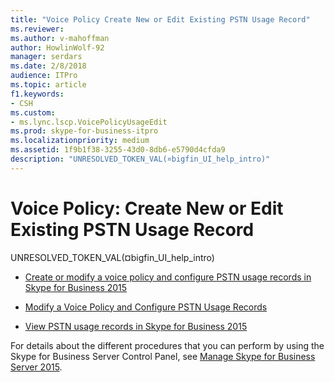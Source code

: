 ```yaml
---
title: "Voice Policy Create New or Edit Existing PSTN Usage Record"
ms.reviewer: 
ms.author: v-mahoffman
author: HowlinWolf-92
manager: serdars
ms.date: 2/8/2018
audience: ITPro
ms.topic: article
f1.keywords:
- CSH
ms.custom:
- ms.lync.lscp.VoicePolicyUsageEdit
ms.prod: skype-for-business-itpro
ms.localizationpriority: medium
ms.assetid: 1f9b1f38-3255-43d0-8db6-e5790d4cfda9
description: "UNRESOLVED_TOKEN_VAL(¤bigfin_UI_help_intro)"
---
```


# Voice Policy: Create New or Edit Existing PSTN Usage Record

UNRESOLVED_TOKEN_VAL(¤bigfin_UI_help_intro)

- [Create or modify a voice policy and configure PSTN usage records in Skype for Business 2015](../../deploy/deploy-enterprise-voice/voice-policy-and-pstn-usage-records.md)

- [Modify a Voice Policy and Configure PSTN Usage Records](/previous-versions/office/lync-server-2013/lync-server-2013-modify-a-voice-policy-and-configure-pstn-usage-records)

- [View PSTN usage records in Skype for Business 2015](../../deploy/deploy-enterprise-voice/view-pstn-usage-records.md)

For details about the different procedures that you can perform by using the Skype for Business Server Control Panel, see [Manage Skype for Business Server 2015](../../manage/manage.md).
